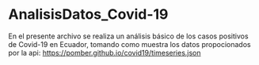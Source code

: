 # AnalisisDatos_Covid-19
En el presente archivo se realiza un análisis básico de los casos positivos de Covid-19 en Ecuador, tomando como muestra los datos propocionados por la api: https://pomber.github.io/covid19/timeseries.json
